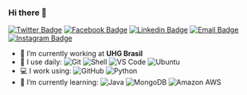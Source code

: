 ### Hi there 👋

[![Twitter Badge](https://img.shields.io/badge/-jedipinguim-blue?style=plastic&logo=Twitter&logoColor=white&link=https://twitter.com/jedipinguim/)](https://twitter.com/jedipinguim/)
[![Facebook Badge](https://img.shields.io/badge/-moshfiqrony-blue?style=plastic&logo=Facebook&logoColor=white&link=https://www.facebook.com/in/moshfiqrony/)](https://www.facebook.com/in/moshfiqrony/)
[![Linkedin Badge](https://img.shields.io/badge/-moshfiqrony-blue?style=plastic&logo=Linkedin&logoColor=white&link=https://www.linkedin.com/in/moshfiqrony/)](https://www.linkedin.com/in/moshfiqrony/)
[![Email Badge](https://img.shields.io/badge/-vtavares@outlook.com-c14438?style=plastic&logo=Mail.Ru&logoColor=white&link=mailto:vtavares@outlook.com)](mailto:vtavares@outlook.com)
[![Instagram Badge](https://img.shields.io/badge/-moshfiqrony-purple?style=plastic&logo=instagram&logoColor=white&link=https://instagram.com/moshfiqrony/)](https://instagram.com/moshfiqrony)

- 🏢 I’m currently working at **UHG Brasil**
- 🚀 I use daily:
  ![Git](https://img.shields.io/badge/-Git-black?style=plastic&logo=git)
  ![Shell](https://img.shields.io/badge/-Shell-blasck?style=plastic&logo=Shell)
  ![VS Code](https://img.shields.io/badge/-VS%20Code-007ACC?style=plastic&logo=visual-studio-code)
  ![Ubuntu](https://img.shields.io/badge/-Ubuntu-E95420?style=plastic&logo=ubuntu&logoColor=white)
- 💻 I work using:
  ![GitHub](https://img.shields.io/badge/-GitHub-181717?style=plastic&logo=github)
  ![Python](https://img.shields.io/badge/-Python-8fcfd1?style=plastic&logo=Python)
- 🌱 I’m currently learning:
  ![Java](https://img.shields.io/badge/-java-3f4441?style=plastic&logo=java)
  ![MongoDB](https://img.shields.io/badge/-MongoDB-black?style=plastic&logo=mongodb)
  ![Amazon AWS](https://img.shields.io/badge/Amazon%20AWS-232F3E?style=plastic&logo=amazon-aws)

